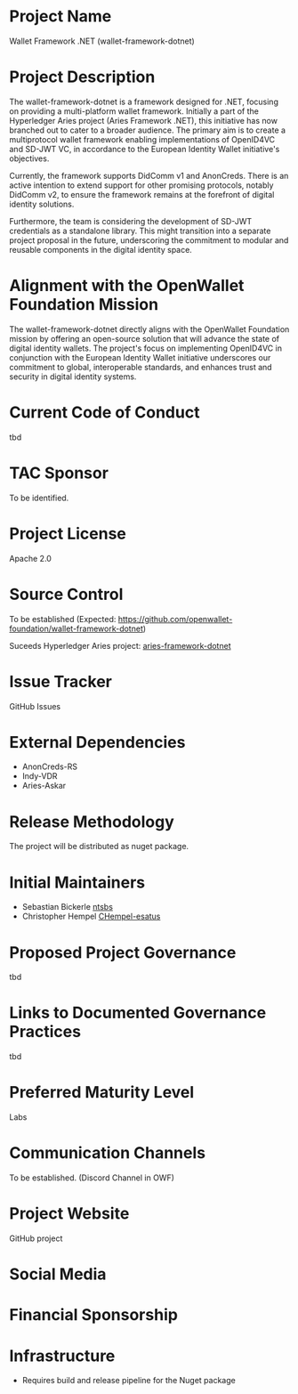 # Project Name
Wallet Framework .NET (wallet-framework-dotnet)

# Project Description
The wallet-framework-dotnet is a framework designed for .NET, focusing on providing a multi-platform wallet framework. Initially a part of the Hyperledger Aries project (Aries Framework .NET), this initiative has now branched out to cater to a broader audience. The primary aim is to create a multiprotocol wallet framework enabling implementations of OpenID4VC and SD-JWT VC, in accordance to the European Identity Wallet initiative's objectives.

Currently, the framework supports DidComm v1 and AnonCreds. There is an active intention to extend support for other promising protocols, notably DidComm v2, to ensure the framework remains at the forefront of digital identity solutions.

Furthermore, the team is considering the development of SD-JWT credentials as a standalone library. This might transition into a separate project proposal in the future, underscoring the commitment to modular and reusable components in the digital identity space.

# Alignment with the OpenWallet Foundation Mission
The wallet-framework-dotnet directly aligns with the OpenWallet Foundation mission by offering an open-source solution that will advance the state of digital identity wallets. The project's focus on implementing OpenID4VC in conjunction with the European Identity Wallet initiative underscores our commitment to global, interoperable standards, and enhances trust and security in digital identity systems.

# Current Code of Conduct
tbd

# TAC Sponsor
To be identified.

# Project License
Apache 2.0

# Source Control
To be established (Expected: https://github.com/openwallet-foundation/wallet-framework-dotnet)

Suceeds Hyperledger Aries project: [aries-framework-dotnet](https://github.com/hyperledger/aries-framework-dotnet)

# Issue Tracker
GitHub Issues

# External Dependencies
- AnonCreds-RS
- Indy-VDR
- Aries-Askar

# Release Methodology
The project will be distributed as nuget package.

# Initial Maintainers
- Sebastian Bickerle [ntsbs](https://github.com/ntsbs)
- Christopher Hempel [CHempel-esatus](https://github.com/CHempel-esatus)

# Proposed Project Governance
tbd

# Links to Documented Governance Practices
tbd

# Preferred Maturity Level
Labs

# Communication Channels
To be established. (Discord Channel in OWF)

# Project Website
GitHub project

# Social Media


# Financial Sponsorship


# Infrastructure
- Requires build and release pipeline for the Nuget package
